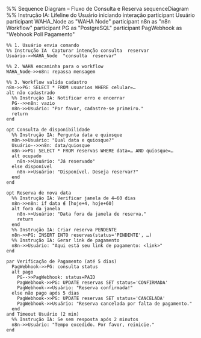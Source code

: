 

%% Sequence Diagram – Fluxo de Consulta e Reserva
sequenceDiagram
    %% Instrução IA: Lifeline do Usuário iniciando interação
    participant Usuário
    participant WAHA_Node as "WAHA Node"
    participant n8n as "n8n Workflow"
    participant PG as "PostgreSQL"
    participant PagWebhook as "Webhook Poll Pagamento"

    %% 1. Usuário envia comando
    %% Instrução IA  Capturar intenção consulta  reservar
    Usuário->>WAHA_Node  "consulta  reservar"

    %% 2. WAHA encaminha para o workflow
    WAHA_Node->>n8n: repassa mensagem

    %% 3. Workflow valida cadastro
    n8n->>PG: SELECT * FROM usuarios WHERE celular=…
    alt não cadastrado
      %% Instrução IA: Notificar erro e encerrar
      PG-->>n8n: vazio
      n8n->>Usuário: "Por favor, cadastre-se primeiro."
      return
    end

    opt Consulta de disponibilidade
      %% Instrução IA: Pergunta data e quiosque
      n8n->>Usuário: "Qual data e quiosque?"
      Usuário-->>n8n: data/quiosque
      n8n->>PG: SELECT * FROM reservas WHERE data=… AND quiosque=…
      alt ocupado
        n8n->>Usuário: "Já reservado"
      else disponível
        n8n->>Usuário: "Disponível. Deseja reservar?"
      end
    end

    opt Reserva de nova data
      %% Instrução IA: Verificar janela de 4–60 dias
      n8n->>n8n: if data ∉ [hoje+4, hoje+60]
      alt fora da janela
        n8n->>Usuário: "Data fora da janela de reserva."
        return
      end
      %% Instrução IA: Criar reserva PENDENTE
      n8n->>PG: INSERT INTO reservas(status='PENDENTE', …)
      %% Instrução IA: Gerar link de pagamento
      n8n->>Usuário: "Aqui está seu link de pagamento: <link>"
    end

    par Verificação de Pagamento (até 5 dias)
      PagWebhook->>PG: consulta status
      alt pago
        PG-->>PagWebhook: status=PAID
        PagWebhook->>PG: UPDATE reservas SET status='CONFIRMADA'
        PagWebhook->>Usuário: "Reserva confirmada!"
      else não pago após 5 dias
        PagWebhook->>PG: UPDATE reservas SET status='CANCELADA'
        PagWebhook->>Usuário: "Reserva cancelada por falta de pagamento."
      end
    and Timeout Usuário (2 min)
      %% Instrução IA: Se sem resposta após 2 minutos
      n8n->>Usuário: "Tempo excedido. Por favor, reinicie."
    end

